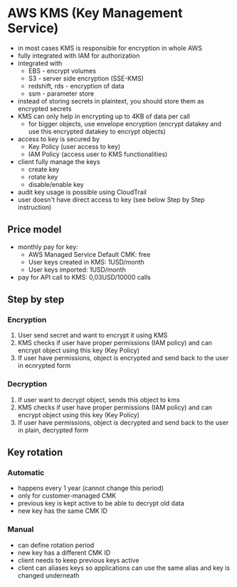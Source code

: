 # AWS KMS (Key Management Service)

* in most cases KMS is responsible for encryption in whole AWS
* fully integrated with IAM for authorization
* integrated with
  * EBS - encrypt volumes
  * S3 - server side encryption (SSE-KMS)
  * redshift, rds - encryption of data
  * ssm - parameter store
* instead of storing secrets in plaintext, you should store them as encrypted secrets
* KMS can only help in encrypting up to 4KB of data per call
  * for bigger objects, use envelope encryption (encrypt datakey and use this encrypted datakey to encrypt objects)
* access to key is secured by
  * Key Policy (user access to key)
  * IAM Policy (access user to KMS functionalities)
* client fully manage the keys
  * create key
  * rotate key
  * disable/enable key
* audit key usage is possible using CloudTrail
* user doesn't have direct access to key (see below Step by Step instruction)

## Price model
* monthly pay for key:
  * AWS Managed Service Default CMK: free
  * User keys created in KMS: 1USD/month
  * User keys imported: 1USD/month
* pay for API call to KMS: 0,03USD/10000 calls

## Step by step
### Encryption
1. User send secret and want to encrypt it using KMS
2. KMS checks if user have proper permissions (IAM policy) and can encrypt object using this key (Key Policy)
3. If user have permissions, object is encrypted and send back to the user in ecnrypted form

### Decryption
1. If user want to decrypt object, sends this object to kms
2. KMS checks if user have proper permissions (IAM policy) and can encrypt object using this key (Key Policy)
3. If user have permissions, object is decrypted and send back to the user in plain, decrypted form

## Key rotation
### Automatic
* happens every 1 year (cannot change this period)
* only for customer-managed CMK
* previous key is kept active to be able to decrypt old data
* new key has the same CMK ID

### Manual
* can define rotation period
* new key has a different CMK ID
* client needs to keep previous keys active
* client can aliases keys so applications can use the same alias and key is changed underneath

